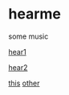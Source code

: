 # hearme
some music 

[hear1](https://raw.githubusercontent.com/bobobo-git/hearme/master/music/cuckoo.webm)  

[hear2](https://raw.githubusercontent.com/bobobo-git/hearme/master/music/dance%20of%20the%20cuckoo.webm)    

[this](https://bobobo-git.github.io/hearme/)    [other](https://bobobo-git.github.io/readme/)
